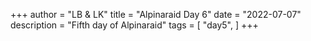 +++
author = "LB & LK"
title = "Alpinaraid Day 6"
date = "2022-07-07"
description = "Fifth day of Alpinaraid"
tags = [
    "day5",
]
+++